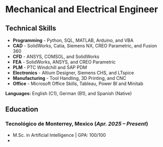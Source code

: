 # Mechanical and Electrical Engineer

## Technical Skills
- **Programming** - Python, SQL, MATLAB, Arduino, and VBA
- **CAD** - SolidWorks, Catia, Siemens NX, CREO Parametric, and Fusion 360
- **CFD** - ANSYS, COMSOL, and SolidWorks
- **FEA** - SolidWorks, ANSYS, and CREO Parametric
- **PLM** - PTC Windchill and SAP PDM
- **Electronics** - Altium Designer, Siemens CHS, and LTspice
- **Manufacturing** - Tool Handling, 3D Printing, and CNC
- **Office** - Microsoft Office Skills, Tableau, Power BI and Minitab  
  
**Languages:** English (C1), German (B1), and Spanish (Native)

## Education
### Tecnológico de Monterrey, Mexico (_Apr. 2025 – Present_)
- M.Sc. in Artificial Intelligence | GPA: 100/100
- 
